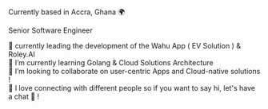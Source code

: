 Currently based in Accra, Ghana 🌍  

Senior Software Engineer 

🔭 currently leading the development of the Wahu App ( EV Solution ) & Roley.AI <br/>
🌱 I’m currently learning Golang & Cloud Solutions Architecture<br/>
👯 I’m looking to collaborate on user-centric Apps and Cloud-native solutions !<br/>
💬 I love connecting with different people so if you want to say hi, let's have a chat 🧠 !<br/>
 
